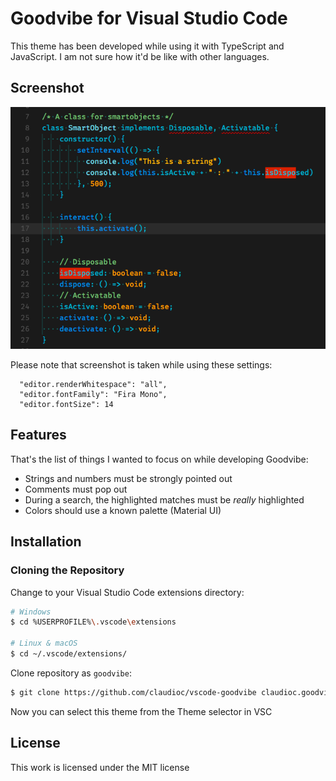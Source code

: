 # Goodvibe for Visual Studio Code

This theme has been developed while using it with TypeScript and JavaScript. I am not sure how it'd be like with other languages.

## Screenshot
![Theme Screenshot](screenshot-v0.0.1.png)

Please note that screenshot is taken while using these settings:

```
  "editor.renderWhitespace": "all",
  "editor.fontFamily": "Fira Mono",
  "editor.fontSize": 14
```

## Features

That's the list of things I wanted to focus on while developing Goodvibe:

- Strings and numbers must be strongly pointed out
- Comments must pop out
- During a search, the highlighted matches must be _really_ highlighted 
- Colors should use a known palette (Material UI)

## Installation

### Cloning the Repository

Change to your Visual Studio Code extensions directory:

```bash
# Windows
$ cd %USERPROFILE%\.vscode\extensions

# Linux & macOS
$ cd ~/.vscode/extensions/
```

Clone repository as `goodvibe`:

```bash
$ git clone https://github.com/claudioc/vscode-goodvibe claudioc.goodvibe
```

Now you can select this theme from the Theme selector in VSC

## License

This work is licensed under the MIT license
